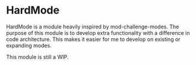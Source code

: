 # HardMode
HardMode is a module heavily inspired by mod-challenge-modes. The purpose of this module is to develop extra functionality with a difference in code architecture. This makes it easier for me to develop on existing or expanding modes.

This module is still a WIP.